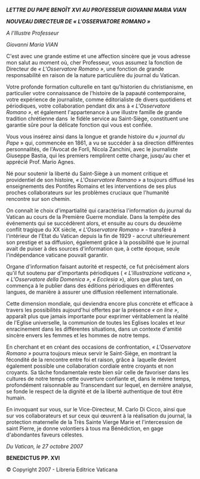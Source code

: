 ***LETTRE DU PAPE BENOÎT XVI*** ***AU PROFESSEUR GIOVANNI MARIA VIAN***

***NOUVEAU DIRECTEUR DE « *L’OSSERVATORE ROMANO* »***

*A l'Illustre Professeur*

*Giovanni Maria VIAN*

C'est avec une grande estime et une affection sincère que je vous adresse mon salut au moment où, cher Professeur, vous assumez la fonction de Directeur de *« *L'Osservatore Romano* »*, une fonction de grande responsabilité en raison de la nature particulière du journal du Vatican.

Votre profonde formation culturelle en tant qu'historien du christianisme, en particulier votre connaissance de l'histoire de la papauté contemporaine, votre expérience de journaliste, comme éditorialiste de divers quotidiens et périodiques, votre collaboration pendant dix ans à *« *L'Osservatore Romano* »*, et également l'appartenance à une illustre famille de grande tradition chrétienne dans  le fidèle service au Saint-Siège, constituent une garantie sûre pour la délicate fonction qui vous est confiée.

Vous vous insérez ainsi dans la longue et grande histoire du « *journal du Pape* » qui, commencée en 1861, a vu se succéder à sa direction différentes personnalités, de l'Avocat de Forlì, Nicola Zanchini, avec le journaliste Giuseppe Bastia, qui les premiers remplirent cette charge, jusqu'au cher et apprécié Prof. Mario Agnes.

Né pour soutenir la liberté du Saint-Siège à un moment critique et providentiel de son histoire, *« *L'Osservatore Romano* »* a toujours diffusé les enseignements des Pontifes Romains et les interventions de ses plus proches collaborateurs sur les problèmes cruciaux que l'humanité rencontre sur son chemin.

On connaît le choix d'impartialité qui caractérisa l'information du journal du Vatican au cours de la Première Guerre mondiale. Dans la tempête des événements qui se succédèrent alors, et ensuite au cours du deuxième conflit tragique du XX siècle, *« *L'Osservatore Romano* »* - transféré à l'intérieur de l'Etat du Vatican depuis la fin de 1929 - accrut ultérieurement son prestige et sa diffusion, également grâce à la possibilité que le journal avait de puiser à des sources d'information que, à cette époque, seule l'indépendance vaticane pouvait garantir.

Organe d'information faisant autorité et respecté, ce fut précisément alors qu'il fut soutenu par d'importants périodiques ( *« *L'illustrazione vaticana* »*, *« *L'Osservatore della Domenica* »*, *« Ecclesia »*), alors que plus tard, on commença à le publier dans des éditions périodiques en différentes langues, de manière à assurer une diffusion réellement internationale.

Cette dimension mondiale, qui deviendra encore plus concrète et efficace à travers les possibilités aujourd'hui offertes par la présence *« *on line* »*, apparaît plus que jamais importante pour exprimer véritablement la réalité de l'Eglise universelle, la communion de toutes les Eglises locales et leur enracinement dans les différentes situations, dans un contexte d'amitié sincère envers les femmes et les hommes de notre temps.

En cherchant et en créant des occasions de confrontation, *« *L'Osservatore Romano* »* pourra toujours mieux servir le Saint-Siège, en montrant la fécondité de la rencontre entre foi et raison, grâce à  laquelle devient également possible une collaboration cordiale entre croyants et non croyants. Sa tâche fondamentale reste bien sûr celle de favoriser dans les cultures de notre temps cette ouverture confiante et, dans le même temps, profondément raisonnable au Transcendant sur lequel, en dernière analyse, se fonde le respect de la dignité et de la liberté authentique de tout être humain.

En invoquant sur vous, sur le Vice-Directeur, M. Carlo Di Cicco, ainsi que sur vos collaborateurs et sur ceux qui œuvrent à la réalisation du journal, la protection maternelle de la Très Sainte Vierge Marie et l'intercession de saint Pierre, je donne volontiers à tous ma Bénédiction, en gage d'abondantes faveurs célestes.

*Du Vatican, le 27 octobre 2007*

**BENEDICTUS PP. XVI**

© Copyright 2007 - Libreria Editrice Vaticana